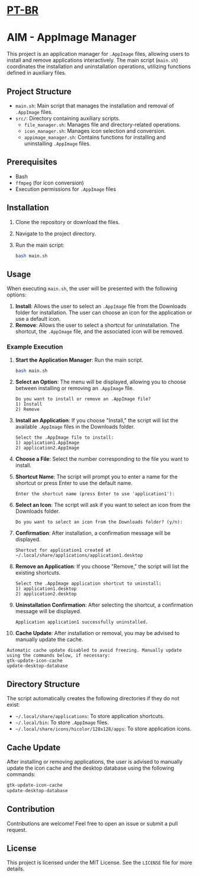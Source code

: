 # [PT-BR](READMEBR.md)

# AIM - AppImage Manager

This project is an application manager for `.AppImage` files, allowing users to install and remove applications interactively. The main script (`main.sh`) coordinates the installation and uninstallation operations, utilizing functions defined in auxiliary files.


## Project Structure

- `main.sh`: Main script that manages the installation and removal of `.AppImage` files.
- `src/`: Directory containing auxiliary scripts.
  - `file_manager.sh`: Manages file and directory-related operations.
  - `icon_manager.sh`: Manages icon selection and conversion.
  - `appimage_manager.sh`: Contains functions for installing and uninstalling `.AppImage` files.

## Prerequisites

- Bash
- `ffmpeg` (for icon conversion)
- Execution permissions for `.AppImage` files

## Installation

1. Clone the repository or download the files.
2. Navigate to the project directory.
3. Run the main script:

   ```bash
   bash main.sh
   ```

## Usage

When executing `main.sh`, the user will be presented with the following options:

1. **Install**: Allows the user to select an `.AppImage` file from the Downloads folder for installation. The user can choose an icon for the application or use a default icon.
2. **Remove**: Allows the user to select a shortcut for uninstallation. The shortcut, the `.AppImage` file, and the associated icon will be removed.

### Example Execution

1. **Start the Application Manager**: Run the main script.

   ```bash
   bash main.sh
   ```

2. **Select an Option**: The menu will be displayed, allowing you to choose between installing or removing an `.AppImage` file.

   ```
   Do you want to install or remove an .AppImage file?
   1) Install
   2) Remove
   ```

3. **Install an Application**: If you choose "Install," the script will list the available `.AppImage` files in the Downloads folder.

   ```
   Select the .AppImage file to install:
   1) application1.AppImage
   2) application2.AppImage
   ```

4. **Choose a File**: Select the number corresponding to the file you want to install.

5. **Shortcut Name**: The script will prompt you to enter a name for the shortcut or press Enter to use the default name.

   ```
   Enter the shortcut name (press Enter to use 'application1'): 
   ```

6. **Select an Icon**: The script will ask if you want to select an icon from the Downloads folder.

   ```
   Do you want to select an icon from the Downloads folder? (y/n):
   ```

7. **Confirmation**: After installation, a confirmation message will be displayed.

   ```
   Shortcut for application1 created at ~/.local/share/applications/application1.desktop
   ```

8. **Remove an Application**: If you choose "Remove," the script will list the existing shortcuts.

   ```
   Select the .AppImage application shortcut to uninstall:
   1) application1.desktop
   2) application2.desktop
   ```

9. **Uninstallation Confirmation**: After selecting the shortcut, a confirmation message will be displayed.

   ```
   Application application1 successfully uninstalled.
   ```

10. **Cache Update**: After installation or removal, you may be advised to manually update the cache.

   ```
   Automatic cache update disabled to avoid freezing. Manually update using the commands below, if necessary:
   gtk-update-icon-cache
   update-desktop-database
   ```

## Directory Structure

The script automatically creates the following directories if they do not exist:

- `~/.local/share/applications`: To store application shortcuts.
- `~/.local/bin`: To store `.AppImage` files.
- `~/.local/share/icons/hicolor/128x128/apps`: To store application icons.

## Cache Update

After installing or removing applications, the user is advised to manually update the icon cache and the desktop database using the following commands:

```bash
gtk-update-icon-cache
update-desktop-database
```

## Contribution

Contributions are welcome! Feel free to open an issue or submit a pull request.

## License

This project is licensed under the MIT License. See the `LICENSE` file for more details.
